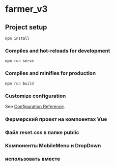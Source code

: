 # farmer_v3

## Project setup
```
npm install
```

### Compiles and hot-reloads for development
```
npm run serve
```

### Compiles and minifies for production
```
npm run build
```

### Customize configuration
See [Configuration Reference](https://cli.vuejs.org/config/).

### Фермерский проект на компоентах Vue

### Файл reset.css в папке public

### Компоненты MobileMenu и DropDown
### использовать вместе
